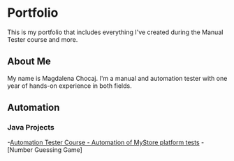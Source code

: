 # Portfolio
This is my portfolio that includes everything I've created during the Manual Tester course and more.

## About Me
My name is Magdalena Chocaj. I'm a manual and automation tester with one year of hands-on experience in both fields. 

## Automation 
### Java Projects
-[Automation Tester Course - Automation of MyStore platform tests](https://github.com/MagdaChocaj/MyStore_Automation.git) 
-[Number Guessing Game]

